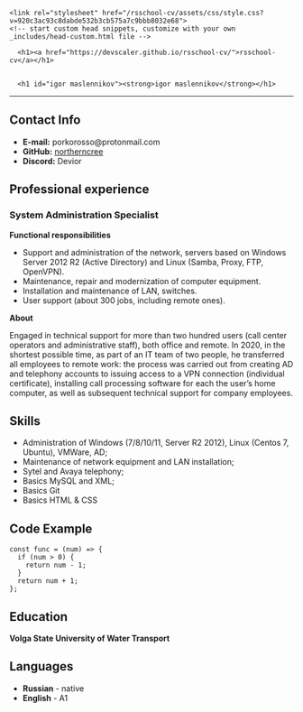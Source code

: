 <!DOCTYPE html>
<html lang="en-US">
  <head>
    <meta charset="UTF-8">
    <meta http-equiv="X-UA-Compatible" content="IE=edge">
    <meta name="viewport" content="width=device-width, initial-scale=1">

<!-- Begin Jekyll SEO tag v2.8.0 -->
<title>igor maslennikov | rsschool-cv</title>
<meta name="generator" content="Jekyll v3.9.2" />
<meta property="og:title" content="igor maslennikov" />
<meta property="og:locale" content="en_US" />
<link rel="canonical" href="https://northerncree.github.io/rsschool-cv/cv.html" />
<meta property="og:url" content="https://northerncree.github.io/rsschool-cv/cv.html" />
<meta property="og:site_name" content="rsschool-cv" />
<meta property="og:type" content="website" />
<meta name="twitter:card" content="summary" />
<meta property="twitter:title" content="igor maslennikov" />
<script type="application/ld+json">
{"@context":"https://schema.org","@type":"WebPage","headline":"igor maslennikov","url":"https://northerncree.github.io/rsschool-cv/cv.html"}</script>
<!-- End Jekyll SEO tag -->

    <link rel="stylesheet" href="/rsschool-cv/assets/css/style.css?v=920c3ac93c8dabde532b3cb575a7c9bbb8032e68">
    <!-- start custom head snippets, customize with your own _includes/head-custom.html file -->

<!-- Setup Google Analytics -->



<!-- You can set your favicon here -->
<!-- link rel="shortcut icon" type="image/x-icon" href="/rsschool-cv/favicon.ico" -->

<!-- end custom head snippets -->

  </head>
  <body>
    <div class="container-lg px-3 my-5 markdown-body">
      
      <h1><a href="https://devscaler.github.io/rsschool-cv/">rsschool-cv</a></h1>
      

      <h1 id="igor maslennikov"><strong>igor maslennikov</strong></h1>
<hr />
<h2 id="contact-info"><strong>Contact Info</strong></h2>
<ul>
  <li><strong>E-mail:</strong> porkorosso@protonmail.com</li>
  <li><strong>GitHub:</strong> <a href="https://github.com/northerncree">northerncree</a></li>
  <li><strong>Discord:</strong> Devior</li>
</ul>

<h2 id="professional-experience"><strong>Professional experience</strong></h2>

<h3 id="system-administration-specialist"><strong>System Administration Specialist</strong></h3>
<p><strong>Functional responsibilities</strong></p>

<ul>
  <li>Support and administration of the network, servers based on Windows Server 2012 R2 (Active Directory) and Linux (Samba, Proxy, FTP, OpenVPN).</li>
  <li>Maintenance, repair and modernization of computer equipment.</li>
  <li>Installation and maintenance of LAN, switches.</li>
  <li>User support (about 300 jobs, including remote ones).</li>
</ul>

<p><strong>About</strong></p>

<p>Engaged in technical support for more than two hundred users (call center operators and administrative staff), both office and remote. In 2020, in the shortest possible time, as part of an IT team of two people, he transferred all employees to remote work: the process was carried out from creating AD and telephony accounts to issuing access to a VPN connection (individual certificate), installing call processing software for each the user’s home computer, as well as subsequent technical support for company employees.</p>

<h2 id="skills"><strong>Skills</strong></h2>

<ul>
  <li>Administration of Windows (7/8/10/11, Server R2 2012), Linux (Centos 7, Ubuntu), VMWare, AD;</li>
  <li>Maintenance of network equipment and LAN installation;</li>
  <li>Sytel and Avaya telephony;</li>
  <li>Basics MySQL and XML;</li>
  <li>Basics Git</li>
  <li>Basics HTML &amp; CSS</li>
</ul>

<h2 id="code-example"><strong>Code Example</strong></h2>

<div class="language-javascript highlighter-rouge"><div class="highlight"><pre class="highlight"><code><span class="kd">const</span> <span class="nx">func</span> <span class="o">=</span> <span class="p">(</span><span class="nx">num</span><span class="p">)</span> <span class="o">=&gt;</span> <span class="p">{</span>
  <span class="k">if</span> <span class="p">(</span><span class="nx">num</span> <span class="o">&gt;</span> <span class="mi">0</span><span class="p">)</span> <span class="p">{</span>
    <span class="k">return</span> <span class="nx">num</span> <span class="o">-</span> <span class="mi">1</span><span class="p">;</span>
  <span class="p">}</span>
  <span class="k">return</span> <span class="nx">num</span> <span class="o">+</span> <span class="mi">1</span><span class="p">;</span>
<span class="p">};</span>
</code></pre></div></div>
<h2 id="education"><strong>Education</strong></h2>

<p><strong>Volga State University of Water Transport</strong></p>

<h2 id="languages"><strong>Languages</strong></h2>

<ul>
  <li><strong>Russian</strong> - native</li>
  <li><strong>English</strong> - A1</li>
</ul>


      

